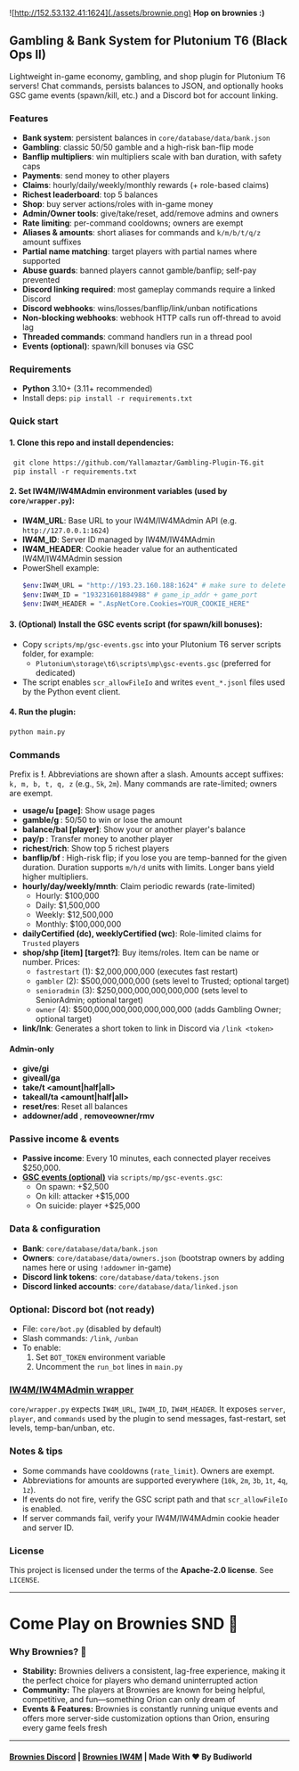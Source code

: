 ![http://152.53.132.41:1624](./assets/brownie.png)
**Hop on brownies :)**

## Gambling & Bank System for Plutonium T6 (Black Ops II)

Lightweight in-game economy, gambling, and shop plugin for Plutonium T6 servers! Chat commands, persists balances to JSON, and optionally hooks GSC game events (spawn/kill, etc.) and a Discord bot for account linking.

### Features
- **Bank system**: persistent balances in `core/database/data/bank.json`
- **Gambling**: classic 50/50 gamble and a high-risk ban-flip mode
- **Banflip multipliers**: win multipliers scale with ban duration, with safety caps
- **Payments**: send money to other players
- **Claims**: hourly/daily/weekly/monthly rewards (+ role-based claims)
- **Richest leaderboard**: top 5 balances
- **Shop**: buy server actions/roles with in-game money
- **Admin/Owner tools**: give/take/reset, add/remove admins and owners
- **Rate limiting**: per-command cooldowns; owners are exempt
- **Aliases & amounts**: short aliases for commands and `k/m/b/t/q/z` amount suffixes
- **Partial name matching**: target players with partial names where supported
- **Abuse guards**: banned players cannot gamble/banflip; self-pay prevented
- **Discord linking required**: most gameplay commands require a linked Discord
- **Discord webhooks**: wins/losses/banflip/link/unban notifications
- **Non-blocking webhooks**: webhook HTTP calls run off-thread to avoid lag
- **Threaded commands**: command handlers run in a thread pool
- **Events (optional)**: spawn/kill bonuses via GSC

### Requirements
- **Python** 3.10+ (3.11+ recommended)
- Install deps: `pip install -r requirements.txt`

### Quick start
#### 1. Clone this repo and install dependencies:
     git clone https://github.com/Yallamaztar/Gambling-Plugin-T6.git
     pip install -r requirements.txt

#### 2. Set IW4M/IW4MAdmin environment variables (used by `core/wrapper.py`):
   - **IW4M_URL**: Base URL to your IW4M/IW4MAdmin API (e.g. `http://127.0.0.1:1624`)
   - **IW4M_ID**: Server ID managed by IW4M/IW4MAdmin
   - **IW4M_HEADER**: Cookie header value for an authenticated IW4M/IW4MAdmin session
   - PowerShell example:
     ```bash
     $env:IW4M_URL = "http://193.23.160.188:1624" # make sure to delete "/" the the end "http://193.23.160.188:1624/" <- this is not valid
     $env:IW4M_ID = "193231601884988" # game_ip_addr + game_port
     $env:IW4M_HEADER = ".AspNetCore.Cookies=YOUR_COOKIE_HERE"
     ```

#### 3. (Optional) Install the GSC events script (for spawn/kill bonuses):
   - Copy `scripts/mp/gsc-events.gsc` into your Plutonium T6 server scripts folder, for example:
     - `Plutonium\storage\t6\scripts\mp\gsc-events.gsc` (preferred for dedicated)
   - The script enables `scr_allowFileIo` and writes `event_*.jsonl` files used by the Python event client.

#### 4. Run the plugin:
   ```bash
   python main.py
   ```

### Commands
Prefix is **!**. Abbreviations are shown after a slash. Amounts accept suffixes: `k, m, b, t, q, z` (e.g., `5k`, `2m`). Many commands are rate-limited; owners are exempt.

- **usage/u [page]**: Show usage pages
- **gamble/g <amount>**: 50/50 to win or lose the amount
- **balance/bal [player]**: Show your or another player's balance
- **pay/p <player> <amount>**: Transfer money to another player
- **richest/rich**: Show top 5 richest players
- **banflip/bf <amount> <duration>**: High-risk flip; if you lose you are temp-banned for the given duration. Duration supports `m/h/d` units with limits. Longer bans yield higher multipliers.
- **hourly/day/weekly/mnth**: Claim periodic rewards (rate-limited)
  - Hourly: $100,000
  - Daily: $1,500,000
  - Weekly: $12,500,000
  - Monthly: $100,000,000
- **dailyCertified (dc), weeklyCertified (wc)**: Role-limited claims for `Trusted` players
- **shop/shp [item] [target?]**: Buy items/roles. Item can be name or number. Prices:
  - `fastrestart` (1): $2,000,000,000 (executes fast restart)
  - `gambler` (2): $500,000,000,000 (sets level to Trusted; optional target)
  - `senioradmin` (3): $250,000,000,000,000,000 (sets level to SeniorAdmin; optional target)
  - `owner` (4): $500,000,000,000,000,000,000 (adds Gambling Owner; optional target)
- **link/lnk**: Generates a short token to link in Discord via `/link <token>`

#### Admin-only
- **give/gi <player> <amount>**
- **giveall/ga <amount>**
- **take/t <player> <amount|half|all>**
- **takeall/ta <amount|half|all>**
- **reset/res**: Reset all balances
- **addowner/add <player>**, **removeowner/rmv <player>**

### Passive income & events
- **Passive income**: Every 10 minutes, each connected player receives $250,000.
- [**GSC events (optional)**](https://github.com/Yallamaztar/gsc-events-py/) via `scripts/mp/gsc-events.gsc`:
  - On spawn: +$2,500
  - On kill: attacker +$15,000
  - On suicide: player +$25,000

### Data & configuration
- **Bank**: `core/database/data/bank.json`
- **Owners**: `core/database/data/owners.json` (bootstrap owners by adding names here or using `!addowner` in-game)
- **Discord link tokens**: `core/database/data/tokens.json`
- **Discord linked accounts**: `core/database/data/linked.json`

### Optional: Discord bot (not ready)
- File: `core/bot.py` (disabled by default)
- Slash commands: `/link`, `/unban`
- To enable:
  1. Set `BOT_TOKEN` environment variable
  2. Uncomment the `run_bot` lines in `main.py`

### [IW4M/IW4MAdmin wrapper](https://github.com/Yallamaztar/iw4m)
`core/wrapper.py` expects `IW4M_URL`, `IW4M_ID`, `IW4M_HEADER`. It exposes `server`, `player`, and `commands` used by the plugin to send messages, fast-restart, set levels, temp-ban/unban, etc.

### Notes & tips
- Some commands have cooldowns (`rate_limit`). Owners are exempt.
- Abbreviations for amounts are supported everywhere (`10k`, `2m`, `3b`, `1t`, `4q`, `1z`).
- If events do not fire, verify the GSC script path and that `scr_allowFileIo` is enabled.
- If server commands fail, verify your IW4M/IW4MAdmin cookie header and server ID.

### License
This project is licensed under the terms of the **Apache-2.0 license**. See `LICENSE`.

---

# Come Play on Brownies SND 🍰
### Why Brownies? 🤔
- **Stability:** Brownies delivers a consistent, lag-free experience, making it the perfect choice for players who demand uninterrupted action
- **Community:** The players at Brownies are known for being helpful, competitive, and fun—something Orion can only dream of
- **Events & Features:** Brownies is constantly running unique events and offers more server-side customization options than Orion, ensuring every game feels fresh

---

#### [Brownies Discord](https://discord.gg/DtktFBNf5T) | [Brownies IW4M](http://193.23.160.188:1624/) | Made With ❤️ By Budiworld